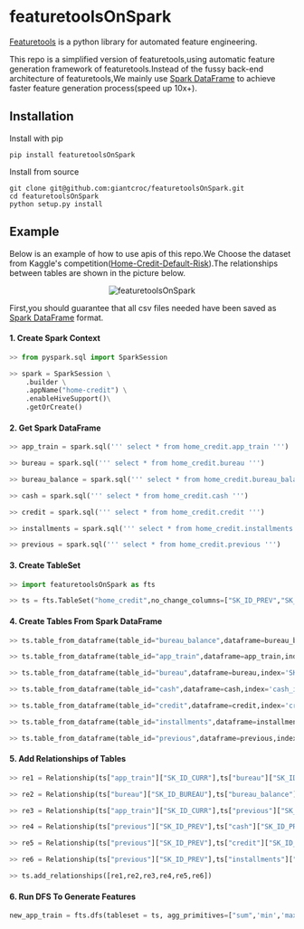 # featuretoolsOnSpark
[Featuretools](https://github.com/Featuretools/featuretools) is a python library for automated feature engineering.

This repo is a simplified version of featuretools,using  automatic feature generation framework of featuretools.Instead of the fussy back-end architecture of featuretools,We mainly use [Spark DataFrame](http://spark.apache.org/docs/latest/api/python/index.html#) to achieve faster feature generation process(speed up 10x+).

## Installation
Install with pip

	pip install featuretoolsOnSpark
Install from source

	git clone git@github.com:giantcroc/featuretoolsOnSpark.git
	cd featuretoolsOnSpark
	python setup.py install
	
## Example
Below is an example of how to use apis of this repo.We Choose the dataset from Kaggle's competition([Home-Credit-Default-Risk](https://www.kaggle.com/c/home-credit-default-risk/data)).The relationships between tables are shown in the picture below.

<p align="center">
<img src="https://storage.googleapis.com/kaggle-media/competitions/home-credit/home_credit.png" alt="featuretoolsOnSpark" />
</p>

First,you should guarantee that all csv files needed have been saved as [Spark DataFrame](http://spark.apache.org/docs/latest/api/python/pyspark.sql.html#pyspark.sql.DataFrame) format.

#### 1. Create Spark Context
```python
>> from pyspark.sql import SparkSession

>> spark = SparkSession \
   	.builder \
   	.appName("home-credit") \
   	.enableHiveSupport()\
   	.getOrCreate()
```
#### 2. Get Spark DataFrame
```python
>> app_train = spark.sql(''' select * from home_credit.app_train ''')

>> bureau = spark.sql(''' select * from home_credit.bureau ''')

>> bureau_balance = spark.sql(''' select * from home_credit.bureau_balance ''')

>> cash = spark.sql(''' select * from home_credit.cash ''')

>> credit = spark.sql(''' select * from home_credit.credit ''')

>> installments = spark.sql(''' select * from home_credit.installments ''')

>> previous = spark.sql(''' select * from home_credit.previous ''')
```
#### 3. Create TableSet
```python
>> import featuretoolsOnSpark as fts

>> ts = fts.TableSet("home_credit",no_change_columns=["SK_ID_PREV","SK_ID_CURR","SK_ID_BUREAU"])
```
#### 4. Create Tables From Spark DataFrame
```python
>> ts.table_from_dataframe(table_id="bureau_balance",dataframe=bureau_balance,index='bureau_balance_id',make_index = True)

>> ts.table_from_dataframe(table_id="app_train",dataframe=app_train,index='SK_ID_CURR')

>> ts.table_from_dataframe(table_id="bureau",dataframe=bureau,index='SK_ID_BUREAU')

>> ts.table_from_dataframe(table_id="cash",dataframe=cash,index='cash_id',make_index = True)

>> ts.table_from_dataframe(table_id="credit",dataframe=credit,index='credit_id',make_index = True)

>> ts.table_from_dataframe(table_id="installments",dataframe=installments,index='installments_id',make_index = True)

>> ts.table_from_dataframe(table_id="previous",dataframe=previous,index='SK_ID_PREV')
```
#### 5. Add Relationships of Tables
```python
>> re1 = Relationship(ts["app_train"]["SK_ID_CURR"],ts["bureau"]["SK_ID_CURR"])

>> re2 = Relationship(ts["bureau"]["SK_ID_BUREAU"],ts["bureau_balance"]["SK_ID_BUREAU"])

>> re3 = Relationship(ts["app_train"]["SK_ID_CURR"],ts["previous"]["SK_ID_CURR"])

>> re4 = Relationship(ts["previous"]["SK_ID_PREV"],ts["cash"]["SK_ID_PREV"])

>> re5 = Relationship(ts["previous"]["SK_ID_PREV"],ts["credit"]["SK_ID_PREV"])

>> re6 = Relationship(ts["previous"]["SK_ID_PREV"],ts["installments"]["SK_ID_PREV"])

>> ts.add_relationships([re1,re2,re3,re4,re5,re6])
```
#### 6. Run DFS To Generate Features
```python
new_app_train = fts.dfs(tableset = ts, agg_primitives=["sum",'min','max','avg'],target_table = 'app_train',max_depth=2)
```
